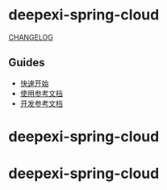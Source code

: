 # deepexi-spring-cloud

[CHANGELOG](./CHANGELOG.md)

## Guides

- [快速开始](/1.docs/guides/quickly_start.md)
- [使用参考文档](/1.docs/guides/reference.md)
- [开发参考文档](/1.docs/guides/dev_reference.md)
# deepexi-spring-cloud
# deepexi-spring-cloud
